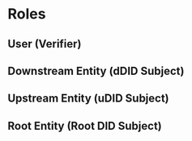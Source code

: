 # Roles


## User (Verifier)



## Downstream Entity (dDID Subject)




## Upstream Entity (uDID Subject)




## Root Entity (Root DID Subject)

